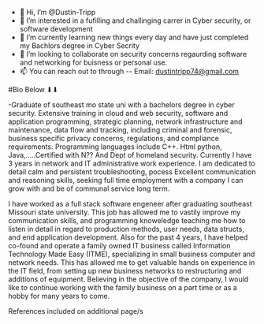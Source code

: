 - 👋 Hi, I’m @Dustin-Tripp
- 👀 I’m interested in a fufilling and challinging carrer in Cyber security, or software development
- 🌱 I’m currently learning new things every day and have just completed my Bachlors degree in Cyber Secrity
- 💞️ I’m looking to collaborate on security concerns regaurding software and networking for buisness or personal use.
- 📫 You can reach out to through
--      Email: dustintripp74@gmail.com

#Bio Below ⬇⬇

-Graduate of southeast mo state uni with a bachelors degree in cyber security. Extensive training in cloud and web security, software and application programming, strategic planning, network infrastructure and maintenance, data flow and tracking, including criminal and forensic, business specific privacy concerns, regulations, and compliance requirements. Programming languages include C++. Html python, Java,.....Certified with N?? And Dept of homeland security. Currently I have 3 years in network and IT administrative work experience. I am dedicated to detail calm and persistent troubleshooting, pocess Excellent communication and reasoning skills, seeking full time employment with a company I can grow with and be of communal service long term. 


I have worked as a full stack software engeneer after graduating southeast Missouri state university. This job has allowed me to vastily improve my communication skills, and programming knoweledge teaching me how to listen in detail in regard to production methods, user needs, data structs, and end application development. 
Also for the past 4 years, I have helped co-found and operate a family owned IT business called Information Technology Made Easy (ITME), specializing in small business computer and network needs. This has allowed me to get valuable hands on experience in the IT field, from setting up new business networks to restructuring and additions of equipment. Believing in the objective of the company, I would like to continue working with the family business on a part time or as a hobby for many years to come. 



References included on additional page/s
<!---
Dustin-Tripp/Dustin-Tripp is a ✨ special ✨ repository because its `README.md` (this file) appears on your GitHub profile.
You can click the Preview link to take a look at your changes.
--->
